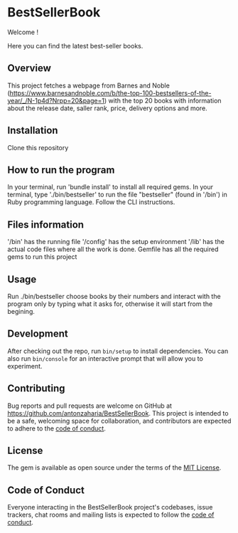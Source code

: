 # BestSellerBook

Welcome ! 

Here you can find the latest best-seller books.

## Overview

This project fetches a webpage from Barnes and Noble (https://www.barnesandnoble.com/b/the-top-100-bestsellers-of-the-year/_/N-1p4d?Nrpp=20&page=1) with the top 20 books with information about the release date, saller rank, price, delivery options and more.

## Installation

Clone this repository 

## How to run the program

In your terminal, run 'bundle install' to install all required gems.
In your terminal, type './bin/bestseller' to run the file "bestseller" (found in '/bin') in Ruby programming language.
Follow the CLI instructions.

## Files information

'/bin' has the running file
'/config' has the setup environment
'/lib' has the actual code files where all the work is done.
Gemfile has all the required gems to run this project

## Usage

Run ./bin/bestseller choose books by their numbers and interact with the program only by typing what it asks for, otherwise it will start from the begining.

## Development

After checking out the repo, run `bin/setup` to install dependencies. You can also run `bin/console` for an interactive prompt that will allow you to experiment.


## Contributing

Bug reports and pull requests are welcome on GitHub at https://github.com/antonzaharia/BestSellerBook. This project is intended to be a safe, welcoming space for collaboration, and contributors are expected to adhere to the [code of conduct](https://github.com/antonzaharia/BestSellerBook/blob/master/CODE_OF_CONDUCT.md).


## License

The gem is available as open source under the terms of the [MIT License](https://opensource.org/licenses/MIT).

## Code of Conduct

Everyone interacting in the BestSellerBook project's codebases, issue trackers, chat rooms and mailing lists is expected to follow the [code of conduct](https://github.com/antonzaharia/BestSellerBook/blob/master/CODE_OF_CONDUCT.md).
